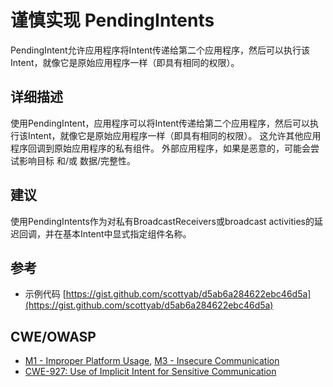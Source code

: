 # 谨慎实现 PendingIntents

PendingIntent允许应用程序将Intent传递给第二个应用程序，然后可以执行该Intent，就像它是原始应用程序一样（即具有相同的权限）。

## 详细描述

使用PendingIntent，应用程序可以将Intent传递给第二个应用程序，然后可以执行该Intent，就像它是原始应用程序一样（即具有相同的权限）。 这允许其他应用程序回调到原始应用程序的私有组件。 外部应用程序，如果是恶意的，可能会尝试影响目标 和/或 数据/完整性。

## 建议

使用PendingIntents作为对私有BroadcastReceivers或broadcast activities的延迟回调，并在基本Intent中显式指定组件名称。

## 参考

 * 示例代码 [https://gist.github.com/scottyab/d5ab6a284622ebc46d5a](https://gist.github.com/scottyab/d5ab6a284622ebc46d5a)

## CWE/OWASP

 * [M1 - Improper Platform Usage](https://www.owasp.org/index.php/Mobile_Top_10_2016-M1-Improper_Platform_Usage), [M3 - Insecure Communication](https://www.owasp.org/index.php/Mobile_Top_10_2016-M2-Insecure_Data_Storage)
 * [CWE-927: Use of Implicit Intent for Sensitive Communication](http://cwe.mitre.org/data/definitions/927.html)
